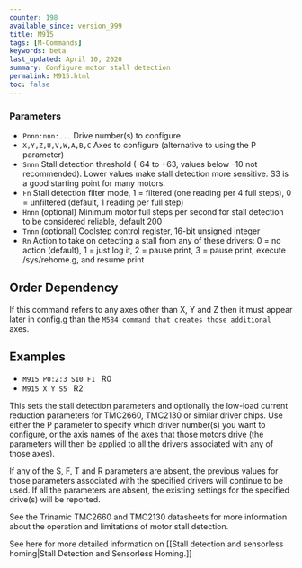 ```yaml
---
counter: 198
available_since: version_999
title: M915
tags: [M-Commands] 
keywords: beta 
last_updated: April 10, 2020 
summary: Configure motor stall detection 
permalink: M915.html
toc: false 
---
```



### Parameters

* `Pnnn:nnn:...` Drive number(s) to configure
* `X,Y,Z,U,V,W,A,B,C` Axes to configure (alternative to using the P parameter)
* `Snnn` Stall detection threshold (-64 to +63, values below -10 not recommended). Lower values make stall detection more sensitive. S3 is a good starting point for many motors.
* `Fn` Stall detection filter mode, 1 = filtered (one reading per 4 full steps), 0 = unfiltered (default, 1 reading per full step)
* `Hnnn` (optional) Minimum motor full steps per second for stall detection to be considered reliable, default 200
* `Tnnn` (optional) Coolstep control register, 16-bit unsigned integer
* `Rn` Action to take on detecting a stall from any of these drivers: 0 = no action (default), 1 = just log it, 2 = pause print, 3 = pause print, execute /sys/rehome.g, and resume print

## Order Dependency

If this command refers to any axes other than X, Y and Z then it must appear later in config.g than the ` M584 command that creates those additional  ` axes.

## Examples

* ` M915 P0:2:3 S10 F1  ` R0
* ` M915 X Y S5  ` R2

This sets the stall detection parameters and optionally the low-load current reduction parameters for TMC2660, TMC2130 or similar driver chips. Use either the P parameter to specify which driver number(s) you want to configure, or the axis names of the axes that those motors drive (the parameters will then be applied to all the drivers associated with any of those axes).

If any of the S, F, T and R parameters are absent, the previous values for those parameters associated with the specified drivers will continue to be used. If all the parameters are absent, the existing settings for the specified drive(s) will be reported.

See the Trinamic TMC2660 and TMC2130 datasheets for more information about the operation and limitations of motor stall detection.

See here for more detailed information on [[Stall detection and sensorless homing|Stall Detection and Sensorless Homing.]]

